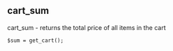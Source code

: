 ## cart_sum

cart_sum - returns the total price of all items in the cart

    $sum = get_cart();

 

 